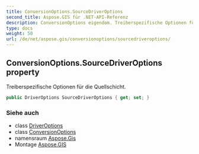 ```yaml
---
title: ConversionOptions.SourceDriverOptions
second_title: Aspose.GIS für .NET-API-Referenz
description: ConversionOptions eigendom. Treiberspezifische Optionen für die Quellschicht.
type: docs
weight: 50
url: /de/net/aspose.gis/conversionoptions/sourcedriveroptions/
---
```

## ConversionOptions.SourceDriverOptions property

Treiberspezifische Optionen für die Quellschicht.

```csharp
public DriverOptions SourceDriverOptions { get; set; }
```

### Siehe auch

* class [DriverOptions](../../driveroptions/)
* class [ConversionOptions](../)
* namensraum [Aspose.Gis](../../conversionoptions/)
* Montage [Aspose.GIS](../../../)


